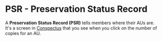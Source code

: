 PSR - Preservation Status Record
================================

A **Preservation Status Record (PSR)** tells members where their AUs are.  It's a screen in  [Conspectus](/public-documentation/MetaArchive-Cooperative/Knowledge-Base/Conspectus) that you see when you click on the number of copies for an AU.

